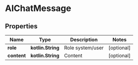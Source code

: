 
# AIChatMessage

## Properties
Name | Type | Description | Notes
------------ | ------------- | ------------- | -------------
**role** | **kotlin.String** | Role system/user |  [optional]
**content** | **kotlin.String** | Content |  [optional]



